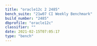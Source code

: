 ```yaml
---
title: "oracle12c 2 2485"
bench_suite: "21w07 CI Weekly Benchmark"
build_number: "2485"
dbprofile: "oracle12c"
classifier: ""
date: 2021-02-15T07:05:17
type: "bench"
---
```

